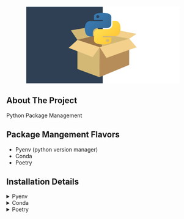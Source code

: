 <!-- PROJECT LOGO -->
<br />
<div align="center">
  <a href="https://github.com/SalMireles/package-demo">
    <img src="images/packages.jpeg" alt="Logo" width="400" height="200">
  </a>


</div>

<!-- ABOUT THE PROJECT -->
## About The Project 

Python Package Management 


<!-- Topics -->
## Package Mangement Flavors

- Pyenv (python version manager)
- Conda
- Poetry


<!-- GETTING STARTED -->
## Installation Details

<!-- Pyenv -->
<details>
  <summary>Pyenv</summary>
  
  ### Install
  1. See Documentation: https://github.com/pyenv/pyenv
  ### Usage
  Examples:
   ```python
   > pyenv install 3.10.4
   > pyenv versions
   > pyenv install list
   > pyenv local 3.10.4
   > pyenv global 3.10.4
  

   ```
</details>


<!-- Conda -->
<details>
  <summary>Conda</summary>
  
  ### Install
  1. See Documentation: https://docs.conda.io/projects/conda/en/latest/user-guide/install/macos.html

  ### Usage
  Examples:
   ```bash
   cd conda
   ```
</details>


<!-- Poetry -->
<details>
  <summary>Poetry</summary>
  
  ### Install
  1. See Documentation: https://python-poetry.org/docs/
        ```

  ### Usage
  Examples:
   ```bash
   cd poetry
   ```
</details>


<!-- MARKDOWN LINKS & IMAGES -->
<!-- https://www.markdownguide.org/basic-syntax/#reference-style-links -->
<!-- https://github.com/Ileriayo/markdown-badges -->

[flask-shield]: https://img.shields.io/badge/flask-%23000.svg?style=for-the-badge&logo=flask&logoColor=white

[flask-url]: https://flask.palletsprojects.com/en/2.1.x/